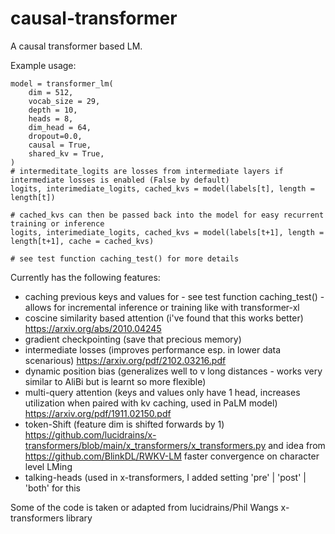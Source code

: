 # causal-transformer
A causal transformer based LM.

Example usage:
```
model = transformer_lm(
    dim = 512,
    vocab_size = 29,
    depth = 10,
    heads = 8,
    dim_head = 64,
    dropout=0.0,
    causal = True,
    shared_kv = True,
)
# intermeditate_logits are losses from intermediate layers if intermediate losses is enabled (False by default)
logits, interimediate_logits, cached_kvs = model(labels[t], length = length[t])

# cached_kvs can then be passed back into the model for easy recurrent training or inference
logits, interimediate_logits, cached_kvs = model(labels[t+1], length = length[t+1], cache = cached_kvs)

# see test function caching_test() for more details
```

Currently has the following features:
- caching previous keys and values for - see test function caching_test() - allows for incremental inference or training like with transformer-xl 
- coscine similarity based attention (i've found that this works better) https://arxiv.org/abs/2010.04245
- gradient checkpointing (save that precious memory)
- intermediate losses (improves performance esp. in lower data scenarious) https://arxiv.org/pdf/2102.03216.pdf
- dynamic position bias (generalizes well to v long distances - works very similar to AliBi but is learnt so more flexible)
- multi-query attention (keys and values only have 1 head, increases utilization when paired with kv caching, used in PaLM model) https://arxiv.org/pdf/1911.02150.pdf
- token-Shift (feature dim is shifted forwards by 1) https://github.com/lucidrains/x-transformers/blob/main/x_transformers/x_transformers.py and idea from https://github.com/BlinkDL/RWKV-LM faster convergence on character level LMing
- talking-heads (used in x-transformers, I added setting 'pre' | 'post' | 'both' for this


Some of the code is taken or adapted from lucidrains/Phil Wangs x-transformers library
